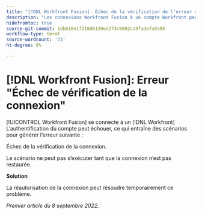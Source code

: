 ```yaml
---
title: "[!DNL Workfront Fusion]: Échec de la vérification de l’erreur de connexion"
description: "Les connexions Workfront Fusion à un compte Workfront peuvent échouer à l’authentification, ce qui entraîne des scénarios qui renvoient l’erreur suivante : Échec de la vérification de la connexion."
hidefromtoc: true
source-git-commit: 1db610e1f210d6139ed273c6002ca9fade7a9a95
workflow-type: tm+mt
source-wordcount: '73'
ht-degree: 0%

---
```



# [!DNL Workfront Fusion]: Erreur &quot;Échec de vérification de la connexion&quot;

[!UICONTROL Workfront Fusion] se connecte à un [!DNL Workfront] L’authentification du compte peut échouer, ce qui entraîne des scénarios pour générer l’erreur suivante :

Échec de la vérification de la connexion.

Le scénario ne peut pas s’exécuter tant que la connexion n’est pas restaurée.

**Solution**

La réautorisation de la connexion peut résoudre temporairement ce problème.

_Premier article du 8 septembre 2022._

